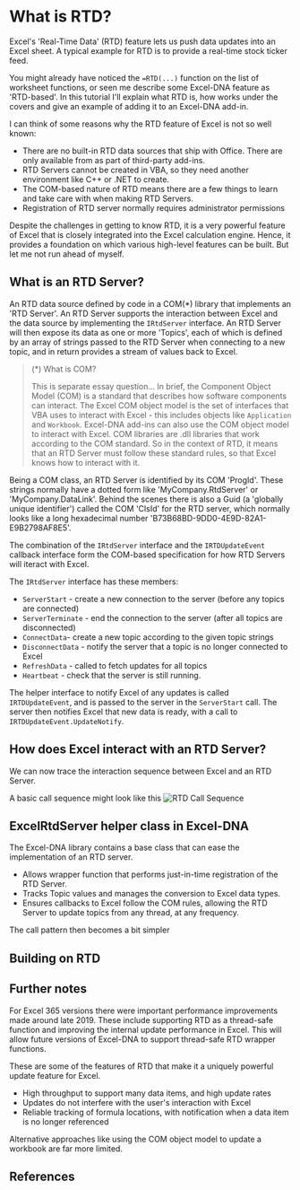 # What is RTD?

Excel's 'Real-Time Data' (RTD) feature lets us push data updates into an Excel sheet.
A typical example for RTD is to provide a real-time stock ticker feed.

You might already have noticed the `=RTD(...)` function on the list of worksheet functions, or seen me describe some Excel-DNA feature as 'RTD-based'. 
In this tutorial I'll explain what RTD is, how works under the covers and give an example of adding it to an Excel-DNA add-in.

I can think of some reasons why the RTD feature of Excel is not so well known:
* There are no built-in RTD data sources that ship with Office. There are only available from as part of third-party add-ins.
* RTD Servers cannot be created in VBA, so they need another environment like C++ or .NET to create.
* The COM-based nature of RTD means there are a few things to learn and take care with when making RTD Servers.
* Registration of RTD server normally requires administrator permissions

Despite the challenges in getting to know RTD, it is a very powerful feature of Excel that is closely integrated into the Excel calculation engine. Hence, it provides a foundation on which various high-level features can be built. But let me not run ahead of myself.

## What is an RTD Server?

An RTD data source defined by code in a COM(\*) library that implements an 'RTD Server'. An RTD Server supports the interaction between Excel and the data source by implementing the `IRtdServer` interface. An RTD Server will then expose its data as one or more 'Topics', each of which is defined by an array of strings passed to the RTD Server when connecting to a new topic, and in return provides a stream of values back to Excel.

> (*) What is COM?
>
> This is separate essay question... In brief, the Component Object Model (COM) is a standard that describes how software components can interact. The Excel COM object model is the set of interfaces that VBA uses to interact with Excel - this includes objects like `Application` and `Workbook`. Excel-DNA add-ins can also use the COM object model to interact with Excel. COM libraries are .dll libraries that work according to the COM standard. So in the context of RTD, it means that an RTD Server must follow these standard rules, so that Excel knows how to interact with it.

Being a COM class, an RTD Server is identified by its COM 'ProgId'. These strings normally have a dotted form like 'MyCompany.RtdServer' or 'MyCompany.DataLink'. Behind the scenes there is also a Guid (a 'globally unique identifier') called the COM 'ClsId' for the RTD server, which normally looks like a long hexadecimal number 'B73B68BD-9DD0-4E9D-82A1-E9B2798AF8E5'.

The combination of the `IRtdServer` interface and the `IRTDUpdateEvent` callback interface form the COM-based specification for how RTD Servers will iteract with Excel.

The `IRtdServer` interface has these members:
* `ServerStart` - create a new connection to the server (before any topics are connected)
* `ServerTerminate` - end the connection to the server (after all topics are disconnected)
* `ConnectData`- create a new topic according to the given topic strings
* `DisconnectData` - notify the server that a topic is no longer connected to Excel
* `RefreshData` - called to fetch updates for all topics
* `Heartbeat` - check that the server is still running.

The helper interface to notify Excel of any updates is called `IRTDUpdateEvent`, and is passed to the server in the `ServerStart` call.
The server then notifies Excel that new data is ready, with a call to `IRTDUpdateEvent.UpdateNotify`.

## How does Excel interact with an RTD Server?

We can now trace the interaction sequence between Excel and an RTD Server.

A basic call sequence might look like this
![RTD Call Sequence](https://user-images.githubusercontent.com/414659/104023185-f2e06280-51c9-11eb-9873-ab66cd07dae5.png)



## ExcelRtdServer helper class in Excel-DNA

The Excel-DNA library contains a base class that can ease the implementation of an RTD server.

* Allows wrapper function that performs just-in-time registration of the RTD Server.
* Tracks Topic values and manages the conversion to Excel data types.
* Ensures callbacks to Excel follow the COM rules, allowing the RTD Server to update topics from any thread, at any frequency.

The call pattern then becomes a bit simpler



## Building on RTD




## Further notes

For Excel 365 versions there were important performance improvements made around late 2019. These include supporting RTD as a thread-safe function and improving the internal update performance in Excel. This will allow future versions of Excel-DNA to support thread-safe RTD wrapper functions.

These are some of the features of RTD that make it a uniquely powerful update feature for Excel.
* High throughput to support many data items, and high update rates
* Updates do not interfere with the user's interaction with Excel
* Reliable tracking of formula locations, with notification when a data item is no longer referenced

Alternative approaches like using the COM object model to update a workbook are far more limited.

## References

